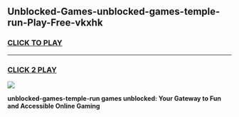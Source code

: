 
## Unblocked-Games-unblocked-games-temple-run-Play-Free-vkxhk
<h3>
<a href="https://premium76.site?title=unblocked-games-temple-run&ref=12A">CLICK TO PLAY</a></h3>
<hr>

<h3>
<a href="https://premium76.site?title=unblocked-games-temple-run&ref=12A">CLICK 2 PLAY</a>
  
</h3>

<a href="https://premium76.site?title=unblocked-games-temple-run&ref=12A"><img src="https://clearcache.store/games.png"></a>


**unblocked-games-temple-run games unblocked: Your Gateway to Fun and Accessible Online Gaming**
